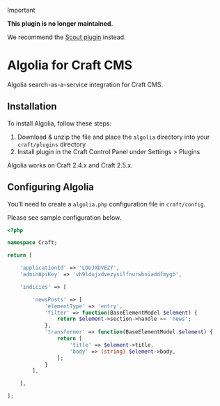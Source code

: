 > [!IMPORTANT]
>
> **This plugin is no longer maintained.**
>
> We recommend the [Scout plugin](https://plugins.craftcms.com/scout) instead.

# Algolia for Craft CMS

Algolia search-as-a-service integration for Craft CMS.

## Installation

To install Algolia, follow these steps:

1. Download & unzip the file and place the `algolia` directory into your `craft/plugins` directory
2. Install plugin in the Craft Control Panel under Settings > Plugins

Algolia works on Craft 2.4.x and Craft 2.5.x.

## Configuring Algolia

You’ll need to create a `algolia.php` configuration file in `craft/config`.

Please see sample configuration below.

```php
<?php

namespace Craft;

return [

    'applicationId' => 'LDUJXDVEZY',
    'adminApiKey' => 'vh9ldujxdvezysilfnurwbniaddfmygb',

    'indicies' => [

        'newsPosts' => [
            'elementType' => 'entry',
            'filter' => function(BaseElementModel $element) {
                return $element->section->handle == 'news';
            },
            'transformer' => function(BaseElementModel $element) {
                return [
                    'title' => $element->title,
                    'body' => (string) $element->body,
                ];
            }
        ],

    ],

];
```
